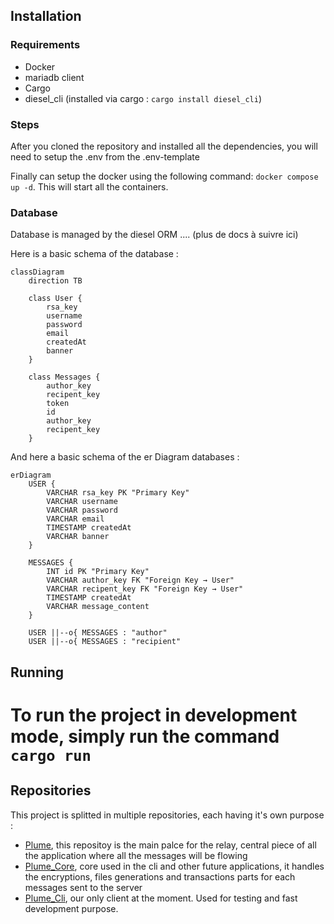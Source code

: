 ## Installation

### Requirements
- Docker
- mariadb client
- Cargo
- diesel_cli (installed via cargo : ``cargo install diesel_cli``)


### Steps
After you cloned the repository and installed all the dependencies, you will need to setup the .env from the .env-template

Finally can setup the docker using the following command: ``docker compose up -d``. This will start all the containers.

### Database
Database is managed by the diesel ORM .... (plus de docs à suivre ici)

Here is a basic schema of the database : 
```mermaid
classDiagram
    direction TB

    class User {
        rsa_key
        username
        password
        email
        createdAt
        banner
    }

    class Messages {
        author_key
        recipent_key
        token
        id
        author_key
        recipent_key
    } 
```

And here a basic schema of the er Diagram databases :
```mermaid
erDiagram
    USER {
        VARCHAR rsa_key PK "Primary Key"
        VARCHAR username
        VARCHAR password
        VARCHAR email
        TIMESTAMP createdAt
        VARCHAR banner
    }

    MESSAGES {
        INT id PK "Primary Key"
        VARCHAR author_key FK "Foreign Key → User"
        VARCHAR recipent_key FK "Foreign Key → User"
        TIMESTAMP createdAt
        VARCHAR message_content
    }

    USER ||--o{ MESSAGES : "author"
    USER ||--o{ MESSAGES : "recipient"
```

## Running 
To run the project in development mode, simply run the command ``cargo run``
=======
## Repositories
This project is splitted in multiple repositories, each having it's own purpose : 
* [Plume](https://github.com/AmourDev77/Plume), this repositoy is the main palce for the relay, central piece of all the application where all the messages will be flowing
* [Plume_Core](https://github.com/AmourDev77/plume_core), core used in the cli and other future applications, it handles the encryptions, files generations and transactions parts for each messages sent to the server
* [Plume_Cli](https://github.com/AmourDev77/Plume-cli), our only client at the moment. Used for testing and fast development purpose. 
